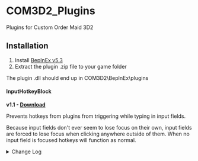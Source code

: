 # COM3D2_Plugins
Plugins for Custom Order Maid 3D2

## Installation
1. Install [BepInEx v5.3](https://github.com/BepInEx/BepInEx/releases)
2. Extract the plugin .zip file to your game folder

The plugin .dll should end up in COM3D2\BepInEx\plugins

#### InputHotkeyBlock
**v1.1 - [Download](https://github.com/DeathWeasel1337/COM3D2_Plugins/releases/download/v2/COM3D2.InputHotkeyBlock.v1.1.zip)**<br/>

Prevents hotkeys from plugins from triggering while typing in input fields.

Because input fields don't ever seem to lose focus on their own, input fields are forced to lose focus when clicking anywhere outside of them. When no input field is focused hotkeys will function as normal.

<details><summary>Change Log</summary>
v1.1 Support for Unity InputFields<br/>
</details>
